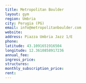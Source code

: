 ```yaml
---
title: Metropolitan Boulder
layout: gym
region: Umbria
city: Perugia (PG)
email: info@metropolitanboulder.com
website: 
address: Piazza Umbria Jazz 1/E
phone: 
latitude: 43.1091651916504
longitude: 12.3610858917236
annual_fee: 
ingress_price: 
structures: 
monthly_subscription_price: 
rent: 
---
```


